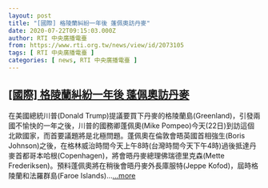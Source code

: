 ```yaml
---
layout: post
title: "[國際] 格陵蘭糾紛一年後 蓬佩奧訪丹麥"
date: 2020-07-22T09:15:03.000Z
author: RTI 中央廣播電臺
from: https://www.rti.org.tw/news/view/id/2073105
tags: [ RTI 中央廣播電臺 ]
categories: [ news, RTI 中央廣播電臺 ]
---
```

<!--1595409303000-->
[[國際] 格陵蘭糾紛一年後 蓬佩奧訪丹麥](https://www.rti.org.tw/news/view/id/2073105)
------

<div>
在美國總統川普(Donald Trump)提議要買下丹麥的格陵蘭島(Greenland)，引發兩國不愉快的一年之後，川普的國務卿蓬佩奧(Mike Pompeo)今天(22日)到訪這個北歐國家，而首要議題將是北極問題。蓬佩奧在倫敦會晤英國首相強生(Boris Johnson)之後，在格林威治時間今天上午8時(台灣時間今天下午4時)過後抵達丹麥首都哥本哈根(Copenhagen)，將會晤丹麥總理佛瑞德里克森(Mette Frederiksen)。預料蓬佩奧將在稍後會晤丹麥外長庫服特(Jeppe Kofod)，屆時格陵蘭和法羅群島(Faroe Islands)...<a target="_blank" href="https://www.rti.org.tw/news/view/id/2073105">...more</a>
</div>
